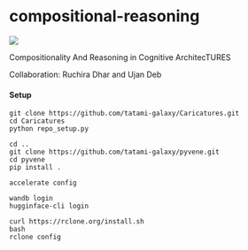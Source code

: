 # compositional-reasoning

<a target="_blank" href="https://cookiecutter-data-science.drivendata.org/">
    <img src="https://img.shields.io/badge/CCDS-Project%20template-328F97?logo=cookiecutter" />
</a>

Compositionality And Reasoning in Cognitive ArchitecTURES 

Collaboration: Ruchira Dhar and Ujan Deb

#### Setup

``` 
git clone https://github.com/tatami-galaxy/Caricatures.git
cd Caricatures
python repo_setup.py

cd ..
git clone https://github.com/tatami-galaxy/pyvene.git
cd pyvene
pip install .

accelerate config

wandb login
hugginface-cli login

curl https://rclone.org/install.sh
bash
rclone config
```
